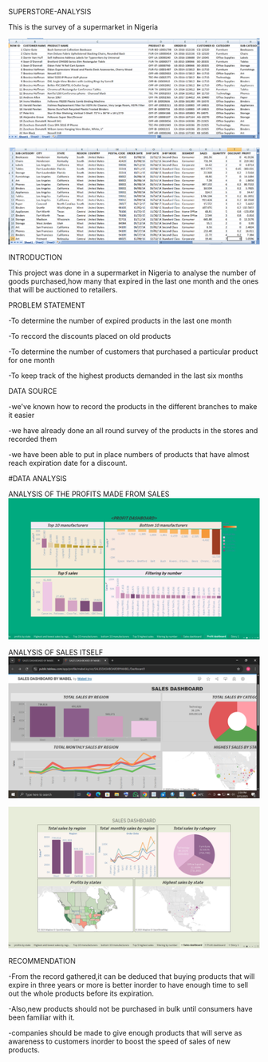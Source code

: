 SUPERSTORE-ANALYSIS

This is the survey of a supermarket in Nigeria

![](https://github.com/chymab/superstore-analysis/blob/main/SUPERSTORE1.png)


![](https://github.com/chymab/superstore-analysis/blob/main/SUPERSTORE2.png)



INTRODUCTION

This project was done in a supermarket in Nigeria to analyse the number of goods purchased,how many that expired in the last one month and the ones that will be auctioned to retailers.

PROBLEM STATEMENT

-To determine the number of expired products in the last one month

-To reccord the discounts placed on old products

-To determine the number of customers that purchased a particular product for one month

-To keep track of the highest products demanded in the last six months

DATA SOURCE

-we've known  how to record the products in the different branches to make it easier

-we have already done an all round survey of the products in the stores and recorded them

-we have been able to put in place numbers of products that have almost reach expiration date for a discount.

#DATA ANALYSIS

ANALYSIS OF THE PROFITS MADE FROM SALES
![](https://github.com/chymab/superstore-analysis/blob/main/profit%20dasboard.png) 

ANALYSIS OF SALES ITSELF
 ![](https://github.com/chymab/superstore-analysis/blob/main/sales%20dashboard2.png) 

 
![image](https://github.com/chymab/superstore-analysis/blob/main/sales%20dashboard.png)




RECOMMENDATION

-From the record gathered,it can be deduced that buying products that will expire in three years or more is better inorder to have enough time to sell out the whole products before its expiration.

-Also,new products should not be purchased in bulk until consumers have been familiar with it.

-companies should be made to give enough products that will serve as awareness to customers inorder to boost the speed of sales of new products.

    






